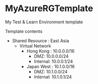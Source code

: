 # MyAzureRGTemplate
My Test &amp; Learn Environment template

Template contents
* Shared Resource : East Asia
	* Virtual Network
		* Hong Kong : 10.0.0.0/16
			* DMZ: 10.0.0.0/24
			* Internal: 10.0.0.1/24
		* Japan West : 10.1.0.0/16
			* DMZ: 10.1.0.0/24
			* Internal: 10.1.0.1/24
		
